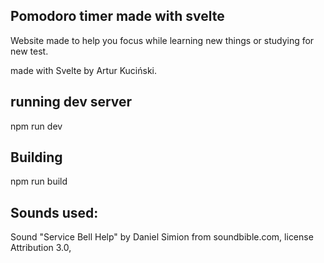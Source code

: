 ## Pomodoro timer made with svelte

Website made to help you focus while learning new things or studying for new test.


made with Svelte by Artur Kuciński.

## running dev server

npm run dev

## Building

npm run build

## Sounds used:

Sound "Service Bell Help" by Daniel Simion from soundbible.com, license Attribution 3.0, 
